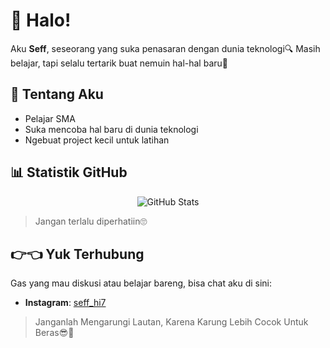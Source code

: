 # 👋 Halo!

Aku **Seff**, seseorang yang suka penasaran dengan dunia teknologi🔍
Masih belajar, tapi selalu tertarik buat nemuin hal-hal baru🥳

## 🧩 Tentang Aku
- Pelajar SMA
- Suka mencoba hal baru di dunia teknologi
- Ngebuat project kecil untuk latihan


## 📊 Statistik GitHub

<p align="center">
  <img src="https://github-readme-stats.vercel.app/api?username=FenrixSeff&show_icons=true&theme=tokyonight" alt="GitHub Stats" />
</p>

> Jangan terlalu diperhatiin🙄

## 👉👈 Yuk Terhubung
Gas yang mau diskusi atau belajar bareng, bisa chat aku di sini:
- **Instagram**: [seff_hi7](https://instagram.com/seff_hi7)

> Janganlah Mengarungi Lautan, Karena Karung Lebih Cocok Untuk Beras😎🤙
